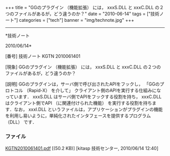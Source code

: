 ﻿+++
title = "GGのプラグイン （機能拡張） には， xxxS.DLL と xxxC.DLL の２つのファイルがあるが，どう違うのか？"
date = "2010-06-14"
tags = ["技術ノート"]
categories = ["tech"]
banner = "img/technote.jpg"
+++

-----------------------------------------------------------------------------------------------------------------------------

*技術ノート

2010/06/14*


[番号]
技術ノート KGTN 2010061401

[現象]
GGのプラグイン （機能拡張） には， xxxS.DLL と xxxC.DLL
の２つのファイルがあるが，どう違うのか？

[説明]
GGのプラグインは，サーバ側で呼び出されたAPIをフックし， 「GGのプロトコル
（Rapid-X） を介して」
クライアント側のAPIを実行する仕組みになっています． xxxS.DLL
はサーバ側でAPIをフックする役割を持ち， xxxC.DLL はクライアント側でAPI
（に関連付けられた機能） を実行する役割を持ちます．なお， xxxI.DLL
というファイルは，アプリケーションがプラグインの機能を利用し易いように，単純化されたインタフェースを提供するプログラム
（DLL） です．


### ファイル

 
 


[KGTN2010061401.pdf](http://techreport.kitasp.net/attachments/download/190/KGTN2010061401.pdf)
 [(50.2 KB)] [kitasp 技術センター, 2010/06/14
12:40]


 


 

